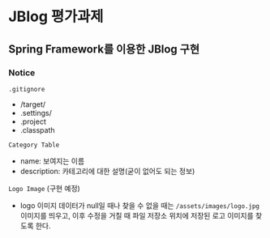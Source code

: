 # JBlog 평가과제

## Spring Framework를 이용한 JBlog 구현


### Notice
`.gitignore`
- /target/
- .settings/
- .project
- .classpath

`Category Table`
- name: 보여지는 이름
- description: 카테고리에 대한 설명(굳이 없어도 되는 정보)

`Logo Image` (구현 예정)
- logo 이미지 데이터가 null일 때나 찾을 수 없을 때는 `/assets/images/logo.jpg` 이미지를 띄우고, 이후 수정을 거칠 때 파일 저장소 위치에 저장된 로고 이미지를 찾도록 한다.



